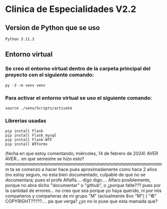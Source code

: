 # Clinica de Especialidades V2.2
## Version de Python que se uso
    Python 3.11.3


## Entorno virtual
### Se creo el entorno virtual dentro de la carpeta principal del proyecto con el siguiente comando:
    py -3 -m venv venv
### Para activar el entorno virtual se uso el siguiente comando:
    source ./venv/Scripts/activate


### Librerias usadas
    pip install Flask
    pip install Flask_mysql
    pip install Flask-WTF 
    pip install WTForms








(fecha en que estoy comentando; miércoles, 14 de febrero de 2024)
AVER AVER... en que semestre se hizo esto?
mmmmmmmmmmmmmmmmmmmmmmmmmmmmmmmmmmmmmmmmmm
ta
se comenzo a hacer hace pues aproximadamente como hace 2 años (no estoy seguro, no esta bien documentado, culpable de que no se documentara; pues el profe Alfalfa.... digo digo.... Alfaro posiblemente, porque no abra dicho "documentar" o "github", o ¿porque falte??? pues por la cantidad de errores... no creo que sea porque yo haya querido, ni por mis compañeros y compañeras de mi grupo "M" (actualmente 8vo "M") )
"©" COPYRIGHT?????.... pa que verga? ¿yo no lo puse que esta mamada que?
